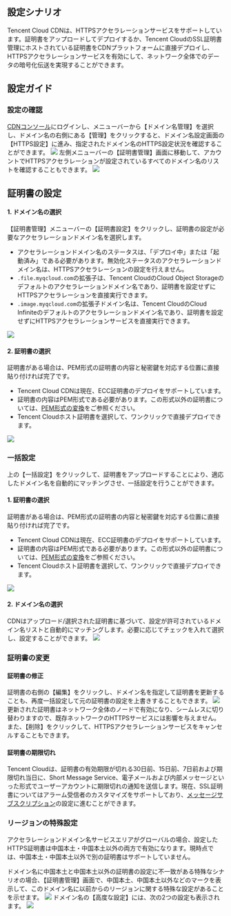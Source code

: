 ## 設定シナリオ
Tencent Cloud CDNは、HTTPSアクセラレーションサービスをサポートしています。証明書をアップロードしてデプロイするか、Tencent CloudのSSL証明書管理にホストされている証明書をCDNプラットフォームに直接デプロイし、HTTPSアクセラレーションサービスを有効にして、ネットワーク全体でのデータの暗号化伝送を実現することができます。

## 設定ガイド
### 設定の確認

[CDNコンソール](https://console.cloud.tencent.com/cdn)にログインし、メニューバーから【ドメイン名管理】を選択し、ドメイン名の右側にある【管理】をクリックすると、ドメイン名設定画面の【HTTPS設定】に進み、指定されたドメイン名のHTTPS設定状況を確認することができます。
![](https://main.qcloudimg.com/raw/df6c4966cfee58661251f88550214576.png)
左側メニューバーの【証明書管理】画面に移動して、アカウントでHTTPSアクセラレーションが設定されているすべてのドメイン名のリストを確認することもできます。
![](https://main.qcloudimg.com/raw/91335ed0a426118b76ad6b27a53d5197.png)

## 証明書の設定
#### 1. ドメイン名の選択
【証明書管理】メニューバーの【証明書設定】をクリックし、証明書の設定が必要なアクセラレーションドメイン名を選択します。
+ アクセラレーションドメイン名のステータスは、「デプロイ中」または「起動済み」である必要があります。無効化ステータスのアクセラレーションドメイン名は、HTTPSアクセラレーションの設定を行えません。
+ `.file.myqcloud.com`の拡張子は、Tencent CloudのCloud Object Storageのデフォルトのアクセラレーションドメイン名であり、証明書を設定せずにHTTPSアクセラレーションを直接実行できます。
+ `.image.myqcloud.com`の拡張子ドメイン名は、Tencent CloudのCloud Infiniteのデフォルトのアクセラレーションドメイン名であり、証明書を設定せずにHTTPSアクセラレーションサービスを直接実行できます。

![](https://main.qcloudimg.com/raw/13c71dc1fc13576620768f7ae61d6c9e.png)

#### 2. 証明書の選択
証明書がある場合は、PEM形式の証明書の内容と秘密鍵を対応する位置に直接貼り付ければ完了です。
+ Tencent Cloud CDNは現在、ECC証明書のデプロイをサポートしています。
+ 証明書の内容はPEM形式である必要があります。この形式以外の証明書については、[PEM形式の変換](https://intl.cloud.tencent.com/document/product/228/35212)をご参照ください。
+ Tencent Cloudホスト証明書を選択して、ワンクリックで直接デプロイできます。

![](https://main.qcloudimg.com/raw/d847eb87f076b972808b8e680705f706.png)



### 一括設定
上の【一括設定】をクリックして、証明書をアップロードすることにより、適応したドメイン名を自動的にマッチングさせ、一括設定を行うことができます。
#### 1. 証明書の選択
証明書がある場合は、PEM形式の証明書の内容と秘密鍵を対応する位置に直接貼り付ければ完了です。
+ Tencent Cloud CDNは現在、ECC証明書のデプロイをサポートしています。
+ 証明書の内容はPEM形式である必要があります。この形式以外の証明書については、[PEM形式の変換](https://intl.cloud.tencent.com/document/product/228/35212)をご参照ください。
+ Tencent Cloudホスト証明書を選択して、ワンクリックで直接デプロイできます。

![](https://main.qcloudimg.com/raw/fcadb92849ebd780acbbc5b35f343478.png)

#### 2. ドメイン名の選択
CDNはアップロード/選択された証明書に基づいて、設定が許可されているドメイン名リストと自動的にマッチングします。必要に応じてチェックを入れて選択し、設定することができます。
![](https://main.qcloudimg.com/raw/04a8ad1088655f24282201da7b5ebd74.png)



### 証明書の変更
#### 証明書の修正
証明書の右側の【編集】をクリックし、ドメイン名を指定して証明書を更新することも、再度一括設定して元の証明書の設定を上書きすることもできます。
![](https://main.qcloudimg.com/raw/bb2ed5ec740aa67abf2750dc58baae0d.png)
更新された証明書はネットワーク全体のノードで有効になり、シームレスに切り替わりますので、既存ネットワークのHTTPSサービスには影響を与えません。また、【削除】をクリックして、HTTPSアクセラレーションサービスをキャンセルすることもできます。

#### 証明書の期限切れ
Tencent Cloudは、証明書の有効期限が切れる30日前、15日前、7日前および期限切れ当日に、Short Message Service、電子メールおよび内部メッセージといった形式でユーザーアカウントに期限切れの通知を送信します。現在、SSL証明書についてはアラーム受信者のカスタマイズをサポートしており、[メッセージサブスクリプション](https://console.cloud.tencent.com/message/subscription)の設定に進むことができます。

### リージョンの特殊設定
アクセラレーションドメイン名サービスエリアがグローバルの場合、設定したHTTPS証明書は中国本土・中国本土以外の両方で有効になります。現時点では、中国本土・中国本土以外で別の証明書はサポートしていません。

ドメイン名に中国本土と中国本土以外の証明書の設定に不一致がある特殊なシナリオの場合、【証明書管理】画面で、中国本土、中国本土以外などのマークを表示して、このドメイン名に以前からのリージョンに関する特殊な設定があることを示せます。
![](https://main.qcloudimg.com/raw/23192c43c0611c34d07490f19ea7dfb0.png)
ドメイン名の【高度な設定】には、次の2つの設定も表示されます。
![](https://main.qcloudimg.com/raw/febb17a67f10eb81941013895e67913f.png)


